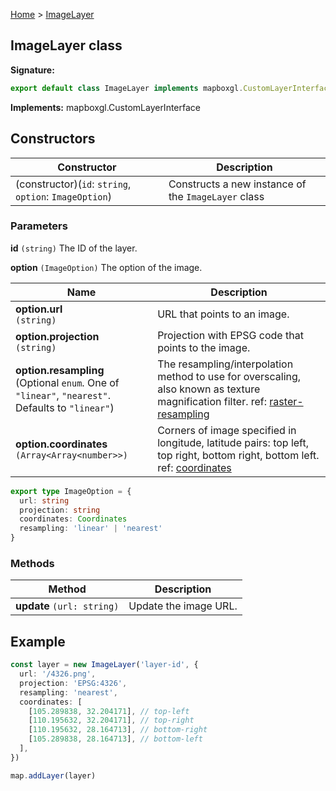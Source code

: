 [Home](./index.md) &gt; [ImageLayer](./imagelayer.md)

## ImageLayer class

<b>Signature:</b>

```typescript
export default class ImageLayer implements mapboxgl.CustomLayerInterface 
```
<b>Implements:</b> mapboxgl.CustomLayerInterface

## Constructors

|  Constructor | Description |
|  --- | --- |
|  (constructor)(`id`: `string`, `option`: `ImageOption`) | Constructs a new instance of the <code>ImageLayer</code> class |

### Parameters
**id** `(string)` The ID of the layer.

**option** `(ImageOption)` The option of the image.

|  Name | Description |
|  --- | --- |
|  **option.url** <br />`(string)` | URL that points to an image.  |
|  **option.projection** <br />`(string)` | Projection with EPSG code that points to the image.  |
|  **option.resampling** <br />(Optional `enum`. One of `"linear"`, `"nearest"`. Defaults to `"linear"`) | The resampling/interpolation method to use for overscaling, also known as texture magnification filter. ref: [raster-resampling](https://docs.mapbox.com/mapbox-gl-js/style-spec/layers/#paint-raster-raster-resampling)  |
|  **option.coordinates** <br />`(Array<Array<number>>)` | Corners of image specified in longitude, latitude pairs: top left, top right, bottom right, bottom left. ref: [coordinates](https://docs.mapbox.com/mapbox-gl-js/style-spec/sources/#image-coordinates)  |

```ts
export type ImageOption = {
  url: string
  projection: string
  coordinates: Coordinates
  resampling: 'linear' | 'nearest'
}
```

### Methods

|  Method | Description |
|  --- | --- |
|  **update** `(url: string)` | Update the image URL. |

## Example

```ts
const layer = new ImageLayer('layer-id', {
  url: '/4326.png',
  projection: 'EPSG:4326',
  resampling: 'nearest',
  coordinates: [
    [105.289838, 32.204171], // top-left
    [110.195632, 32.204171], // top-right
    [110.195632, 28.164713], // bottom-right
    [105.289838, 28.164713], // bottom-left
  ],
})

map.addLayer(layer)
```
